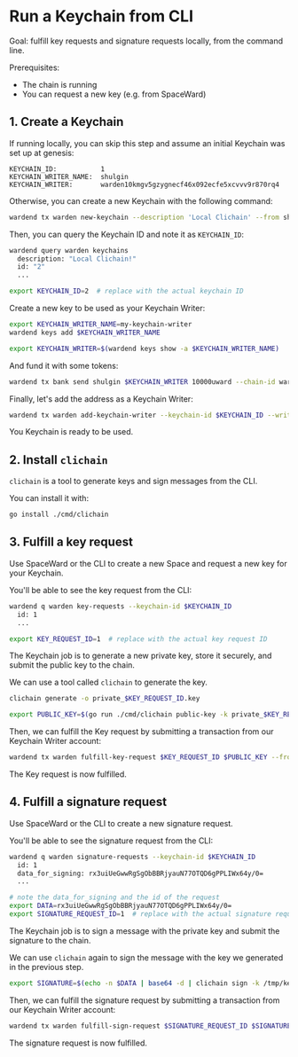 ﻿---
sidebar_position: 2
---

# Run a Keychain from CLI

Goal: fulfill key requests and signature requests locally, from the command line.

Prerequisites:
- The chain is running
- You can request a new key (e.g. from SpaceWard)

## 1. Create a Keychain

If running locally, you can skip this step and assume an initial Keychain was set up at genesis:

```
KEYCHAIN_ID:           1
KEYCHAIN_WRITER_NAME:  shulgin
KEYCHAIN_WRITER:       warden10kmgv5gzygnecf46x092ecfe5xcvvv9r870rq4
```

Otherwise, you can create a new Keychain with the following command:

```bash
wardend tx warden new-keychain --description 'Local Clichain' --from shulgin --chain-id wardenprotocol
```

Then, you can query the Keychain ID and note it as `KEYCHAIN_ID`:

```bash
wardend query warden keychains
  description: "Local Clichain!"
  id: "2"
  ...

export KEYCHAIN_ID=2  # replace with the actual keychain ID
```

Create a new key to be used as your Keychain Writer:

```bash
export KEYCHAIN_WRITER_NAME=my-keychain-writer
wardend keys add $KEYCHAIN_WRITER_NAME

export KEYCHAIN_WRITER=$(wardend keys show -a $KEYCHAIN_WRITER_NAME)
```

And fund it with some tokens:

```bash
wardend tx bank send shulgin $KEYCHAIN_WRITER 10000uward --chain-id wardenprotocol
```

Finally, let's add the address as a Keychain Writer:

```bash
wardend tx warden add-keychain-writer --keychain-id $KEYCHAIN_ID --writer $KEYCHAIN_WRITER --from shulgin --chain-id wardenprotocol
```

You Keychain is ready to be used.


## 2. Install `clichain`

`clichain` is a tool to generate keys and sign messages from the CLI.

You can install it with:

```bash
go install ./cmd/clichain
```

## 3. Fulfill a key request

Use SpaceWard or the CLI to create a new Space and request a new key for your Keychain.

You'll be able to see the key request from the CLI:

```bash
wardend q warden key-requests --keychain-id $KEYCHAIN_ID
  id: 1
  ...

export KEY_REQUEST_ID=1  # replace with the actual key request ID
```

The Keychain job is to generate a new private key, store it securely, and submit the public key to the chain.

We can use a tool called `clichain` to generate the key.

```bash
clichain generate -o private_$KEY_REQUEST_ID.key

export PUBLIC_KEY=$(go run ./cmd/clichain public-key -k private_$KEY_REQUEST_ID.key -o base64 )
```

Then, we can fulfill the Key request by submitting a transaction from our Keychain Writer account:

```bash
wardend tx warden fulfill-key-request $KEY_REQUEST_ID $PUBLIC_KEY --from $KEYCHAIN_WRITER_NAME --chain-id wardenprotocol
```

The Key request is now fulfilled.


## 4. Fulfill a signature request

Use SpaceWard or the CLI to create a new signature request.

You'll be able to see the signature request from the CLI:

```bash
wardend q warden signature-requests --keychain-id $KEYCHAIN_ID
  id: 1
  data_for_signing: rx3uiUeGwwRgSgObBBRjyauN77OTQD6gPPLIWx64y/0=
  ...

# note the data_for_signing and the id of the request
export DATA=rx3uiUeGwwRgSgObBBRjyauN77OTQD6gPPLIWx64y/0=
export SIGNATURE_REQUEST_ID=1  # replace with the actual signature request ID
```

The Keychain job is to sign a message with the private key and submit the signature to the chain.

We can use `clichain` again to sign the message with the key we generated in the previous step.

```bash
export SIGNATURE=$(echo -n $DATA | base64 -d | clichain sign -k /tmp/key -o base64)
```

Then, we can fulfill the signature request by submitting a transaction from our Keychain Writer account:

```bash
wardend tx warden fulfill-sign-request $SIGNATURE_REQUEST_ID $SIGNATURE --from $KEYCHAIN_WRITER_NAME --chain-id wardenprotocol
```

The signature request is now fulfilled.
